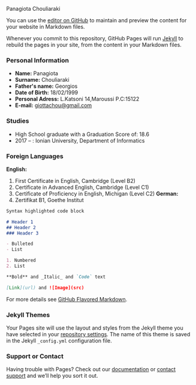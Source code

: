 Panagiota Chouliaraki

You can use the [editor on GitHub](https://github.com/giottachou/cv/edit/master/README.md) to maintain and preview the content for your website in Markdown files.

Whenever you commit to this repository, GitHub Pages will run [Jekyll](https://jekyllrb.com/) to rebuild the pages in your site, from the content in your Markdown files.

### Personal Information

- **Name:** Panagiota
- **Surname:** Chouliaraki
- **Father's name:** Georgios
- **Date of Birth:** 18/02/1999
- **Personal Adress:** L.Katsoni 14,Maroussi P.C:15122
- **E-mail:** giottachou@gmail.com

### Studies

* High School graduate with a Graduation Score of: 18.6
* 2017 –	  :  Ionian University, Department of Informatics

### Foreign Languages

**English:**
1. First Certificate in English, Cambridge (Level B2)
2. Certificate in Advanced English, Cambridge (Level C1)
3. Certificate of Proficiency in English, Michigan (Level C2)
**German:**
1. Zertifikat B1, Goethe Institut

```markdown
Syntax highlighted code block

# Header 1
## Header 2
### Header 3

- Bulleted
- List

1. Numbered
2. List

**Bold** and _Italic_ and `Code` text

[Link](url) and ![Image](src)
```

For more details see [GitHub Flavored Markdown](https://guides.github.com/features/mastering-markdown/).

### Jekyll Themes

Your Pages site will use the layout and styles from the Jekyll theme you have selected in your [repository settings](https://github.com/giottachou/cv/settings). The name of this theme is saved in the Jekyll `_config.yml` configuration file.

### Support or Contact

Having trouble with Pages? Check out our [documentation](https://help.github.com/categories/github-pages-basics/) or [contact support](https://github.com/contact) and we’ll help you sort it out.
